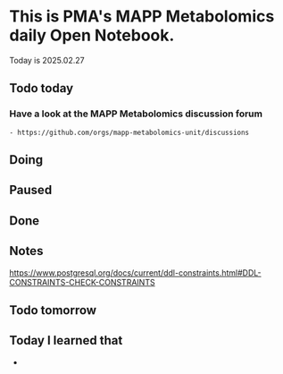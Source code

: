 

# This is PMA's MAPP Metabolomics daily Open Notebook.

Today is 2025.02.27

## Todo today

### Have a look at the MAPP Metabolomics discussion forum
    - https://github.com/orgs/mapp-metabolomics-unit/discussions
###
###

## Doing

## Paused

## Done

## Notes


https://www.postgresql.org/docs/current/ddl-constraints.html#DDL-CONSTRAINTS-CHECK-CONSTRAINTS




## Todo tomorrow

###
###
###


## Today I learned that

-